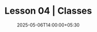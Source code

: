 ---
title: "Lesson 04 | Classes"
date: 2025-05-06T14:00:00+05:30
draft: false
image: "https://codefinity.com/images/external/google/technologies/1x1/python.jpg" # Path relative to static/
subjects: ["Pygame"]
keywords: ["idle", "exploration", "strategy"]
game:
  partial: "stick_hero"   # corresponds to layouts/partials/games/snake.html
  ratio: "16:9"       # optional, defaults to 16:9
  allowfullscreen: true
---
